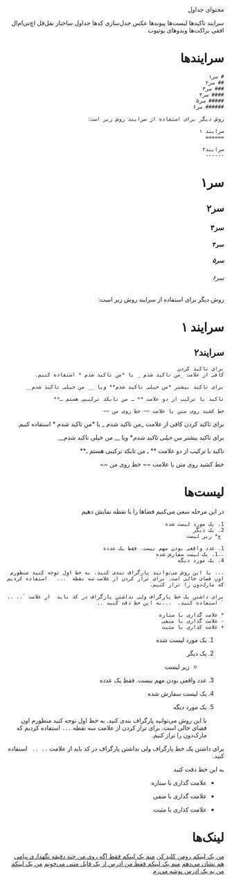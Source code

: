 <div dir=rtl>
محتوای جداول

سرایند
تاکیدها
لیست‌ها 
پیوندها
عکس
جدل‌سازی کد‌ها
جداول 
ساختار نقل‌قل
اچ‌تی‌ام‌ال
افقی
براکت‌ها
ویدو‌های‌ یوتیوب

# سرایند‌ها

```
# سر۱
## سر۲
### سر۳
#### سر۳
##### سر۵
###### سر۶

روش دیگر برای استفاده از سرایند روش زیر است:

سرایند ۱
======

سرایند۲
------

```



# سر۱
## سر۲
### سر۳
#### سر۳
##### سر۵
###### سر۶

روش دیگر برای استفاده از سرایند روش زیر است:

سرایند ۱
======

سرایند۲
------
```
برای تاکید کردن
کافی از علامت _من تاکید شدم _ یا *من تاکید شدم * استفاده کنیم.

برای تاکید بیشتر *من خیلی تاکید شدم** ویا __ من خیلی تاکید شدم__

تاکید با ترکیب از دو علامت ** ـ من تایکد ترکیبی هستم ـ**

خط کشید روی متن با علامت ~~ خط روی من ~~
```

برای تاکید کردن
کافی از علامت _من تاکید شدم _ یا *من تاکید شدم * استفاده کنیم.

برای تاکید بیشتر *من خیلی تاکید شدم** ویا __ من خیلی تاکید شدم__

تاکید با ترکیب از دو علامت ** ـ من تایکد ترکیبی هستم ـ**

خط کشید روی متن با علامت ~~ خط روی من ~~


# لیست‌ها

در این مرحله سعی می‌کنیم فضا‌ها را با نقطه نمایش دهیم
```
1. یک مورد لیست شده
2. یک دیگر
 چ‌* زیر لیست

1. عدد واقعی بودن مهم نیست. فقط یک عدده
..1. یک لیست سفارش شده
4. یک مورد دیگه

... با این روش می‌توانید پارگراف بندی کنید. به خط اول توجه کنید منظورم اون فضای خالی است. برای تراز کردن از علامت سه نقطه `...`  استفاده کردیم که مارک‌دون را تراز کنیم.

برای داشتن یک خط پارگراف ولی نداشتن پارگراف در کد باید  از علامت `.. .. ` استفاده کنید.  ...به این خط دقت کنید .. 

* علامت گذاری با ستاره
- علامت گذاری با منفی
+ علامت کذاری با مثبت
```
1. یک مورد لیست شده
2. یک دیگر
   * زیر لیست

1. عدد واقعی بودن مهم نیست. فقط یک عدده
  1. یک لیست سفارش شده
4. یک مورد دیگه

    با این روش می‌توانید پارگراف بندی کنید. به خط اول توجه کنید منظورم اون فضای خالی است. برای تراز کردن از علامت سه نقطه `...`  استفاده کردیم که مارک‌دون را تراز کنیم.

برای داشتن یک خط پارگراف ولی نداشتن پارگراف در کد باید  از علامت `.. .. ` استفاده کنید.

به این خط دقت کنید  

* علامت گذاری با ستاره
- علامت گذاری با منفی
+ علامت کذاری با مثبت

# لینک‌ها 

[من یک لینکم رومن کلید کن](https://www.google.com/)
[منم یک لینکم فقط اگه روی من چند دقیقه نگهداری پیامی هم نشان می‌دهم](https://www.google.com/ "لینک گوگلم")
[منم یک لینکم فقط من ادرس از یک فایل متنی می‌خونم](text)
[من یک لینکم من به یک ادرس پوشه می‌رم](../master/README.md)






